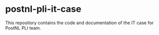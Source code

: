 # postnl-pli-it-case
This repository contains the code and documentation of the IT case for PostNL PLI team.
